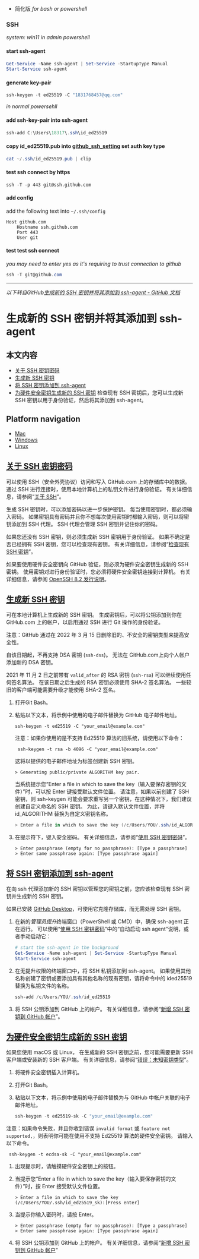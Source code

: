- 简化版 _for bash or powershell_

### SSH

_system: win11_
_in admin powershell_


#### start ssh-agent

```powershell
Get-Service -Name ssh-agent | Set-Service -StartupType Manual
Start-Service ssh-agent
```

#### generate key-pair

```powershell
ssh-keygen -t ed25519 -C "1831768457@qq.com"
```

_in normal powersehll_

#### add ssh-key-pair into ssh-agent

```powershell
ssh-add C:\Users\18317\.ssh\id_ed25519
```

#### copy id_ed25519.pub into [github_ssh_setting](https://github.com/settings/keys) set auth key type

```powershell
cat ~/.ssh/id_ed25519.pub | clip
```

#### test ssh connect by https

```shell
ssh -T -p 443 git@ssh.github.com
```

#### add config

add the following text into `~/.ssh/config`

```text
Host github.com
    Hostname ssh.github.com
    Port 443
    User git
```

#### test test ssh connect

_you may need to enter yes as it's requiring to trust connection to github_

```powershell
ssh -T git@github.com
```

---

_以下转自GitHub[生成新的 SSH 密钥并将其添加到 ssh-agent - GitHub 文档](https://docs.github.com/zh/authentication/connecting-to-github-with-ssh/generating-a-new-ssh-key-and-adding-it-to-the-ssh-agent)_

# 生成新的 SSH 密钥并将其添加到 ssh-agent

## 本文内容

- [关于 SSH 密钥密码](https://docs.github.com/zh/authentication/connecting-to-github-with-ssh/generating-a-new-ssh-key-and-adding-it-to-the-ssh-agent#about-ssh-key-passphrases)
- [生成新 SSH 密钥](https://docs.github.com/zh/authentication/connecting-to-github-with-ssh/generating-a-new-ssh-key-and-adding-it-to-the-ssh-agent#generating-a-new-ssh-key)
- [将 SSH 密钥添加到 ssh-agent](https://docs.github.com/zh/authentication/connecting-to-github-with-ssh/generating-a-new-ssh-key-and-adding-it-to-the-ssh-agent#adding-your-ssh-key-to-the-ssh-agent)
- [为硬件安全密钥生成新的 SSH 密钥](https://docs.github.com/zh/authentication/connecting-to-github-with-ssh/generating-a-new-ssh-key-and-adding-it-to-the-ssh-agent#generating-a-new-ssh-key-for-a-hardware-security-key)
  检查现有 SSH 密钥后，您可以生成新 SSH 密钥以用于身份验证，然后将其添加到 ssh-agent。

## Platform navigation

- [Mac](https://docs.github.com/zh/authentication/connecting-to-github-with-ssh/generating-a-new-ssh-key-and-adding-it-to-the-ssh-agent?platform=mac)
- [Windows](https://docs.github.com/zh/authentication/connecting-to-github-with-ssh/generating-a-new-ssh-key-and-adding-it-to-the-ssh-agent?platform=windows)
- [Linux](https://docs.github.com/zh/authentication/connecting-to-github-with-ssh/generating-a-new-ssh-key-and-adding-it-to-the-ssh-agent?platform=linux)

## [关于 SSH 密钥密码](https://docs.github.com/zh/authentication/connecting-to-github-with-ssh/generating-a-new-ssh-key-and-adding-it-to-the-ssh-agent#about-ssh-key-passphrases)

可以使用 SSH（安全外壳协议）访问和写入 GitHub.com 上的存储库中的数据。 通过 SSH 进行连接时，使用本地计算机上的私钥文件进行身份验证。 有关详细信息，请参阅“[关于 SSH](https://docs.github.com/zh/authentication/connecting-to-github-with-ssh/about-ssh)”。

生成 SSH 密钥时，可以添加密码以进一步保护密钥。 每当使用密钥时，都必须输入密码。 如果密钥具有密码并且你不想每次使用密钥时都输入密码，则可以将密钥添加到 SSH 代理。 SSH 代理会管理 SSH 密钥并记住你的密码。

如果您还没有 SSH 密钥，则必须生成新 SSH 密钥用于身份验证。 如果不确定是否已经拥有 SSH 密钥，您可以检查现有密钥。 有关详细信息，请参阅“[检查现有 SSH 密钥](https://docs.github.com/zh/authentication/connecting-to-github-with-ssh/checking-for-existing-ssh-keys)”。

如果要使用硬件安全密钥向 GitHub 验证，则必须为硬件安全密钥生成新的 SSH 密钥。 使用密钥对进行身份验证时，您必须将硬件安全密钥连接到计算机。 有关详细信息，请参阅 [OpenSSH 8.2 发行说明](https://www.openssh.com/txt/release-8.2)。

## [生成新 SSH 密钥](https://docs.github.com/zh/authentication/connecting-to-github-with-ssh/generating-a-new-ssh-key-and-adding-it-to-the-ssh-agent#generating-a-new-ssh-key)

可在本地计算机上生成新的 SSH 密钥。 生成密钥后，可以将公钥添加到你在 GitHub.com 上的帐户，以启用通过 SSH 进行 Git 操作的身份验证。

注意：GitHub 通过在 2022 年 3 月 15 日删除旧的、不安全的密钥类型来提高安全性。

自该日期起，不再支持 DSA 密钥 (`ssh-dss`)。 无法在 GitHub.com上向个人帐户添加新的 DSA 密钥。

2021 年 11 月 2 日之前带有 `valid_after` 的 RSA 密钥 (`ssh-rsa`) 可以继续使用任何签名算法。 在该日期之后生成的 RSA 密钥必须使用 SHA-2 签名算法。 一些较旧的客户端可能需要升级才能使用 SHA-2 签名。

1. 打开Git Bash。

2. 粘贴以下文本，将示例中使用的电子邮件替换为 GitHub 电子邮件地址。

   ```shell
   ssh-keygen -t ed25519 -C "your_email@example.com"
   ```

   注意：如果你使用的是不支持 Ed25519 算法的旧系统，请使用以下命令：

   ```shell
    ssh-keygen -t rsa -b 4096 -C "your_email@example.com"
   ```

   这将以提供的电子邮件地址为标签创建新 SSH 密钥。

   ```shell
   > Generating public/private ALGORITHM key pair.
   ```

   当系统提示您“Enter a file in which to save the key（输入要保存密钥的文件）”时，可以按 Enter 键接受默认文件位置。 请注意，如果以前创建了 SSH 密钥，则 ssh-keygen 可能会要求重写另一个密钥，在这种情况下，我们建议创建自定义命名的 SSH 密钥。 为此，请键入默认文件位置，并将 id_ALGORITHM 替换为自定义密钥名称。

   ```powershell
   > Enter a file in which to save the key (/c/Users/YOU/.ssh/id_ALGORITHM):[Press enter]
   ```

3. 在提示符下，键入安全密码。 有关详细信息，请参阅“[使用 SSH 密钥密码](https://docs.github.com/zh/authentication/connecting-to-github-with-ssh/working-with-ssh-key-passphrases)”。

   ```shell
   > Enter passphrase (empty for no passphrase): [Type a passphrase]
   > Enter same passphrase again: [Type passphrase again]
   ```

## [将 SSH 密钥添加到 ssh-agent](https://docs.github.com/zh/authentication/connecting-to-github-with-ssh/generating-a-new-ssh-key-and-adding-it-to-the-ssh-agent#adding-your-ssh-key-to-the-ssh-agent)

在向 ssh 代理添加新的 SSH 密钥以管理您的密钥之前，您应该检查现有 SSH 密钥并生成新的 SSH 密钥。

如果已安装 [GitHub Desktop](https://desktop.github.com/)，可使用它克隆存储库，而无需处理 SSH 密钥。

1. 在新的*管理员提升*终端窗口（PowerShell 或 CMD）中，确保 ssh-agent 正在运行。 可以使用“[使用 SSH 密钥密码](https://docs.github.com/zh/articles/working-with-ssh-key-passphrases)”中的“自动启动 ssh agent”说明，或者手动启动它：

   ```powershell
   # start the ssh-agent in the background
   Get-Service -Name ssh-agent | Set-Service -StartupType Manual
   Start-Service ssh-agent
   ```

2. 在无提升权限的终端窗口中，将 SSH 私钥添加到 ssh-agent。 如果使用其他名称创建了密钥或要添加具有其他名称的现有密钥，请将命令中的 ided25519 替换为私钥文件的名称。

   ```powershell
   ssh-add /c/Users/YOU/.ssh/id_ed25519
   ```

3. 将 SSH 公钥添加到 GitHub 上的帐户。 有关详细信息，请参阅“[新增 SSH 密钥到 GitHub 帐户](https://docs.github.com/zh/authentication/connecting-to-github-with-ssh/adding-a-new-ssh-key-to-your-github-account)”。

## [为硬件安全密钥生成新的 SSH 密钥](https://docs.github.com/zh/authentication/connecting-to-github-with-ssh/generating-a-new-ssh-key-and-adding-it-to-the-ssh-agent#generating-a-new-ssh-key-for-a-hardware-security-key)

如果您使用 macOS 或 Linux， 在生成新的 SSH 密钥之前，您可能需要更新 SSH 客户端或安装新的 SSH 客户端。 有关详细信息，请参阅“[错误：未知密钥类型](https://docs.github.com/zh/authentication/troubleshooting-ssh/error-unknown-key-type)”。

1. 将硬件安全密钥插入计算机。

2. 打开Git Bash。

3. 粘贴以下文本，将示例中使用的电子邮件替换为与 GitHub 中帐户关联的电子邮件地址。

   ```powershell
   ssh-keygen -t ed25519-sk -C "your_email@example.com"
   ```

注意：如果命令失败，并且你收到错误 `invalid format` 或 `feature not supported,`，则表明你可能在使用不支持 Ed25519 算法的硬件安全密钥。 请输入以下命令。

```shell
 ssh-keygen -t ecdsa-sk -C "your_email@example.com"
```

1. 出现提示时，请触摸硬件安全密钥上的按钮。

2. 当提示您“Enter a file in which to save the key（输入要保存密钥的文件）”时，按 Enter 接受默认文件位置。

   ```shell
   > Enter a file in which to save the key (/c/Users/YOU/.ssh/id_ed25519_sk):[Press enter]
   ```

3. 当提示你输入密码时，请按 Enter。

   ```shell
   > Enter passphrase (empty for no passphrase): [Type a passphrase]
   > Enter same passphrase again: [Type passphrase again]
   ```

4. 将 SSH 公钥添加到 GitHub 上的帐户。 有关详细信息，请参阅“[新增 SSH 密钥到 GitHub 帐户](https://docs.github.com/zh/authentication/connecting-to-github-with-ssh/adding-a-new-ssh-key-to-your-github-account)”
